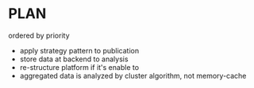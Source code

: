 # PLAN

ordered by priority

* apply strategy pattern to publication 
* store data at backend to analysis
* re-structure platform if it's enable to
* aggregated data is analyzed by cluster algorithm, not memory-cache